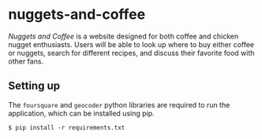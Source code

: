 # nuggets-and-coffee

*Nuggets and Coffee* is a website designed for both coffee and chicken nugget enthusiasts. Users will be able to look up where to buy either coffee or nuggets, search for different recipes, and discuss their favorite food with other fans.

## Setting up
The `foursquare` and `geocoder` python libraries are required to run the application, which can be installed using pip.

`$ pip install -r requirements.txt`
